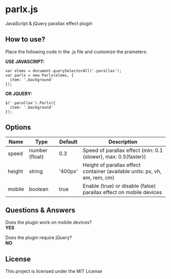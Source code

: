 # parlx.js

JavaScript & jQuery parallax effect plugin

## How to use?

Place the following code in the .js file and customize the prameters:

**USE JAVASCRIPT:**

```
var elems = document.querySelectorAll('.parallax');
var parlx = new Parlx(elems, {
  item: '.background'
});
```

**OR JQUERY:**

```
$('.parallax').Parlx({
  item: '.background'
});
```

## Options
Name|Type|Default|Description
--|---|---|---
speed|number (float)|0.3|Speed of parallax effect (min: 0.1 (slower), max: 0.5(faster))
height|string|'400px'|Height of parallax effect container (available units: px, vh, em, rem, cm)
mobile|boolean|true|Enable (true) or disable (false) parallax effect on mobile devices

## Questions & Answers
Does the plugin work on mobile devices?   
**YES**

Does the plugin require jQuery?   
**NO**

## License

This project is licensed under the MIT License
